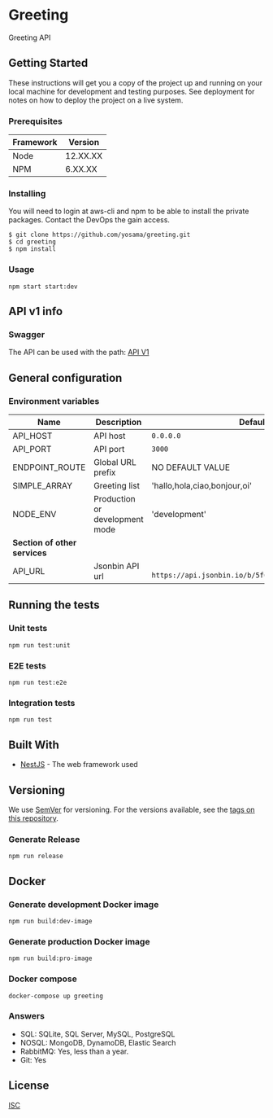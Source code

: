 # Greeting

Greeting API

## Getting Started

These instructions will get you a copy of the project up and running on your local machine for development and testing purposes. See deployment for notes on how to deploy the project on a live system.

### Prerequisites

| Framework | Version  |
| ----------| -------- |
| Node      | 12.XX.XX |
| NPM       | 6.XX.XX  |

### Installing

You will need to login at aws-cli and npm to be able to install the private packages. Contact the DevOps the gain access.

```shell
$ git clone https://github.com/yosama/greeting.git
$ cd greeting
$ npm install
```

### Usage

```shell
npm start start:dev
```

## API v1 info

### Swagger

The API can be used with the path: 
[API V1](http://localhost:3000/api)


## General configuration

### Environment variables

| Name                  | Description                                | Default          |
| --------------------- | ------------------------------------------ | ---------------- |
| API_HOST              | API host                                   | `0.0.0.0`        |
| API_PORT              | API port                                   | `3000`           |
| ENDPOINT_ROUTE        | Global URL prefix                          | NO DEFAULT VALUE |
| SIMPLE_ARRAY          | Greeting list                              | 'hallo,hola,ciao,bonjour,oi'  |
| NODE_ENV              | Production or development mode| 'development'  |
| **Section of other services**                                             |||
| API_URL               | Jsonbin API url                            | ` https://api.jsonbin.io/b/5f69afbe65b18913fc510ce8`|


## Running the tests

### Unit tests

```shell
npm run test:unit
```

### E2E tests

```shell
npm run test:e2e
```

### Integration tests

```shell
npm run test
```

## Built With

* [NestJS](https://nestjs.com/) - The web framework used

## Versioning

We use [SemVer](http://semver.org/) for versioning. For the versions available, see the [tags on this repository](https://github.org/yosama/greeting/branch/master/tags).


### Generate Release

```shell
npm run release
```

## Docker

### Generate development Docker image
```shell
npm run build:dev-image
```

### Generate production Docker image
```shell
npm run build:pro-image
```
### Docker compose
```shell
docker-compose up greeting
```

### Answers

- SQL: SQLite, SQL Server, MySQL, PostgreSQL
- NOSQL: MongoDB, DynamoDB, Elastic Search
- RabbitMQ: Yes, less than a year.
- Git: Yes

## License

[ISC](https://choosealicense.com/licenses/isc/)
